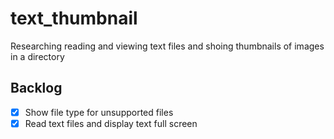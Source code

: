 # text_thumbnail
Researching reading and viewing text files and shoing thumbnails of images in a directory

## Backlog
* [X] Show file type for unsupported files
* [X] Read text files and display text full screen